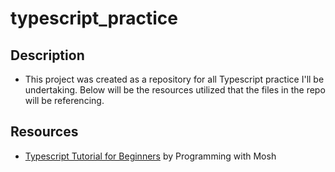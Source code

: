 # typescript_practice

## Description
- This project was created as a repository for all Typescript practice I'll be undertaking. Below will be the resources utilized that the files in the repo will be referencing.

## Resources
- <a href='https://youtu.be/d56mG7DezGs?si=UPe3Hlvm9g7FenyR' target="_blank">Typescript Tutorial for Beginners</a> by Programming with Mosh